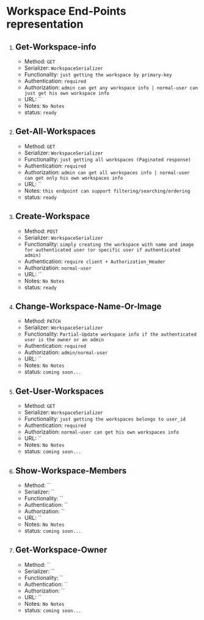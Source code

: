 <!-- 2. ## 
    - Method: ``
    - Serializer: ``
    - Functionality: ``
    - Authentication: ``
    - Authorization: ``
    - URL: ``
    - Notes: `No Notes`
    - status: `coming soon...` -->

# Workspace End-Points representation
1. ## Get-Workspace-info
    - Method: `GET`
    - Serializer: `WorkspaceSerializer`
    - Functionality: `just getting the workspace by primary-key`
    - Authentication: `required`
    - Authorization: `admin can get any workspace info | normal-user can just get his own workspace info`
    - URL: ``
    - Notes: `No Notes`
    - status: `ready`
2. ## Get-All-Workspaces
    - Method: `GET`
    - Serializer: `WorkspaceSerializer`
    - Functionality: `just getting all workspaces (Paginated response)`
    - Authentication: `required`
    - Authorization: `admin can get all workspaces info | normal-user can get only his own workspaces info`
    - URL: ``
    - Notes: `this endpoint can support filtering/searching/ordering`
    - status: `ready`
3. ## Create-Workspace
    - Method: `POST`
    - Serializer: `WorkspaceSerializer`
    - Functionality: `simply creating the workspace with name and image for authenticated user (or specific user if authenticated admin)`
    - Authentication: `require client + Authorization_Header`
    - Authorization: `normal-user`
    - URL: ``
    - Notes: `No Notes`
    - status: `ready`
4. ## Change-Workspace-Name-Or-Image
    - Method: `PATCH`
    - Serializer: `WorkspaceSerializer`
    - Functionality: `Partial-Update workspace info if the authenticated user is the owner or an admin`
    - Authentication: `required`
    - Authorization: `admin/normal-user`
    - URL: ``
    - Notes: `No Notes`
    - status: `coming soon...`
5. ## Get-User-Workspaces
    - Method: `GET`
    - Serializer: `WorkspaceSerializer`
    - Functionality: `just getting the workspaces belongs to user_id`
    - Authentication: `required`
    - Authorization: `normal-user can get his own workspaces info`
    - URL: ``
    - Notes: `No Notes`
    - status: `coming soon...`
6. ## Show-Workspace-Members
    - Method: ``
    - Serializer: ``
    - Functionality: ``
    - Authentication: ``
    - Authorization: ``
    - URL: ``
    - Notes: `No Notes`
    - status: `coming soon...`
7. ## Get-Workspace-Owner
    - Method: ``
    - Serializer: ``
    - Functionality: ``
    - Authentication: ``
    - Authorization: ``
    - URL: ``
    - Notes: `No Notes`
    - status: `coming soon...`






